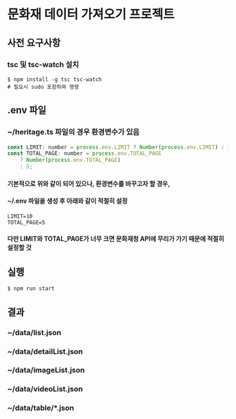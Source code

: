 # 문화재 데이터 가져오기 프로젝트

## 사전 요구사항

### tsc 및 tsc-watch 설치

```shell
$ npm install -g tsc tsc-watch
# 필요시 sudo 포함하여 명령
```

## .env 파일

### ~/heritage.ts 파일의 경우 환경변수가 있음

```javascript
const LIMIT: number = process.env.LIMIT ? Number(process.env.LIMIT) : 10;
const TOTAL_PAGE: number = process.env.TOTAL_PAGE
    ? Number(process.env.TOTAL_PAGE)
    : 5;
```

#### 기본적으로 위와 같이 되어 있으나, 환경변수를 바꾸고자 할 경우,

#### ~/.env 파일을 생성 후 아래와 같이 적절히 설정

```
LIMIT=10
TOTAL_PAGE=5
```

#### 다만 LIMIT와 TOTAL_PAGE가 너무 크면 문화재청 API에 무리가 가기 때문에 적절히 설정할 것

## 실행

```shell
$ npm run start
```

## 결과

### ~/data/list.json

### ~/data/detailList.json

### ~/data/imageList.json

### ~/data/videoList.json

### ~/data/table/\*.json
